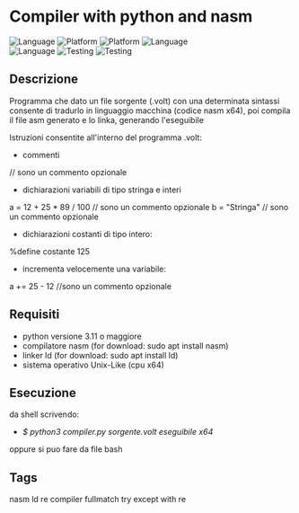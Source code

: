 # Compiler with python and nasm
![Language](https://img.shields.io/badge/Spellcheck-Pass-green?style=flat) 
![Platform](https://img.shields.io/badge/OS%20platform%20supported-Linux-green?style=flat)
![Platform](https://img.shields.io/badge/OS%20platform%20-Linux-green?style=flat) 
![Language](https://img.shields.io/badge/Language-Python-yellowgreen?style=flat)  
![Language](https://img.shields.io/badge/Language-nasm-blue?style=flat)
![Testing](https://img.shields.io/badge/PEP8%20CheckOnline-Passing-green) 
![Testing](https://img.shields.io/badge/Test-Pass-green)

## Descrizione
Programma che dato un file sorgente (.volt) con una determinata sintassi consente di tradurlo
in linguaggio macchina (codice nasm x64), poi compila il file asm generato e lo linka, generando l'eseguibile 

Istruzioni consentite all'interno del programma .volt:
- commenti

// sono un commento opzionale
- dichiarazioni variabili di tipo stringa e interi

a = 12 + 25 * 89 / 100   // sono un commento opzionale
b = "Stringa"            // sono un commento opzionale

- dichiarazioni costanti di tipo intero:

%define costante 125

- incrementa velocemente una variabile:

a += 25 - 12             //sono un commento opzionale


## Requisiti
- python versione 3.11 o maggiore
- compilatore nasm (for download: sudo apt install nasm)
- linker ld (for download: sudo apt install ld)
- sistema operativo Unix-Like (cpu x64)

## Esecuzione
da shell scrivendo:
- _$ python3 compiler.py sorgente.volt eseguibile x64_

oppure si puo fare da file bash

## Tags
nasm ld re compiler fullmatch try except with re
